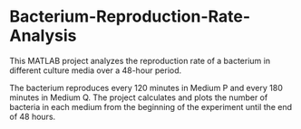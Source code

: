 # Bacterium-Reproduction-Rate-Analysis
This MATLAB project analyzes the reproduction rate of a bacterium in different culture media over a 48-hour period. 

The bacterium reproduces every 120 minutes in Medium P and every 180 minutes in Medium Q. The project calculates and plots the number of bacteria in each medium from the beginning of the experiment until the end of 48 hours.
